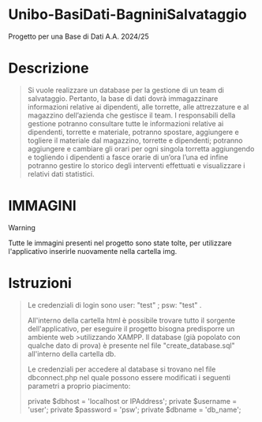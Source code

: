 # Unibo-BasiDati-BagniniSalvataggio
Progetto per una Base di Dati A.A. 2024/25

# Descrizione 
>Si vuole realizzare un database per la gestione di un team di salvataggio.
>Pertanto, la base di dati dovrà immagazzinare informazioni relative ai dipendenti, alle
>torrette, alle attrezzature e al magazzino dell’azienda che gestisce il team.
>I responsabili della gestione potranno consultare tutte le informazioni relative ai dipendenti,
>torrette e materiale, potranno spostare, aggiungere e togliere il materiale dal magazzino,
>torrette e dipendenti; potranno aggiungere e cambiare gli orari per ogni singola torretta
>aggiungendo e togliendo i dipendenti a fasce orarie di un’ora l’una ed infine potranno gestire
>lo storico degli interventi effettuati e visualizzare i relativi dati statistici.

# IMMAGINI
>[!WARNING] 
> Tutte le immagini presenti nel progetto sono state tolte, per utilizzare l'applicativo inserirle nuovamente nella cartella img.

# Istruzioni
>Le credenziali di login sono user: "test" ; psw: "test" .
>
>All'interno della cartella html è possibile trovare tutto il sorgente dell'applicativo, per eseguire il progetto bisogna predisporre un ambiente web >utilizzando XAMPP.
>Il database (già popolato con qualche dato di prova) è presente nel file "create_database.sql" all'interno della cartella db.
>
>Le credenziali per accedere al database si trovano nel file dbconnect.php nel quale possono essere modificati i seguenti parametri a proprio piacimento: 
>	
>	private $dbhost = 'localhost or IPAddress';
>        private $username = 'user';
>        private $password = 'psw';
>        private $dbname = 'db_name';
